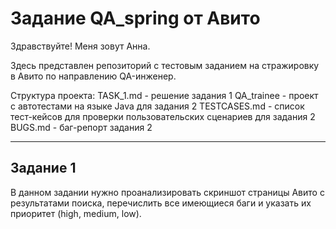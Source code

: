 # Задание QA_spring от Авито
Здравствуйте! Меня зовут Анна.

Здесь представлен репозиторий с тестовым заданием на стражировку в Авито по направлению QA-инженер.

Структура проекта:
TASK_1.md - решение задания 1
QA_trainee - проект с автотестами на языке Java для задания 2
TESTCASES.md - список тест-кейсов для проверки пользовательских сценариев для задания 2
BUGS.md - баг-репорт задания 2

---
## Задание 1
В данном задании нужно проанализировать скриншот страницы Авито с результатами поиска, перечислить все имеющиеся баги и указать их приоритет (high, medium, low).
